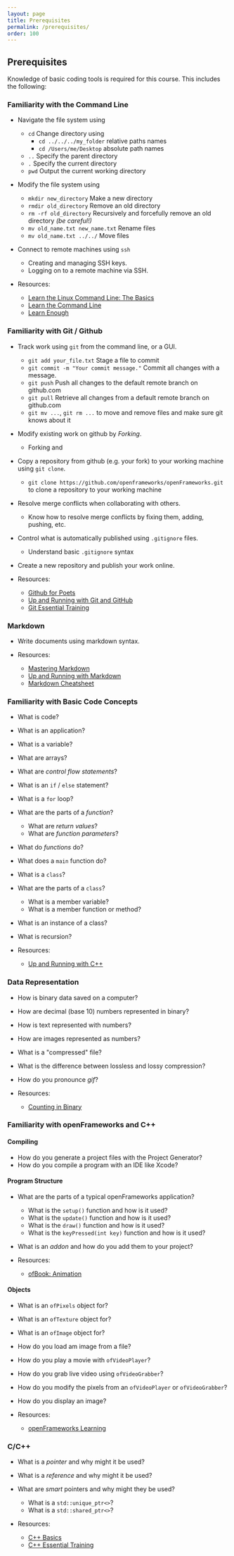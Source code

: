 ```yaml
---
layout: page
title: Prerequisites
permalink: /prerequisites/
order: 100
---
```


## Prerequisites

Knowledge of basic coding tools is required for this course. This includes the following:

### Familiarity with the Command Line
- Navigate the file system using
  - `cd` Change directory using
    - `cd ../../../my_folder` relative paths names
    - `cd /Users/me/Desktop` absolute path names
  - `..` Specify the parent directory
  - `.` Specify the current directory
  - `pwd` Output the current working directory

- Modify the file system using
  - `mkdir new_directory` Make a new directory
  - `rmdir old_directory` Remove an old directory
  - `rm -rf old_directory` Recursively and forcefully remove an old directory _(be careful!)_
  - `mv old_name.txt new_name.txt` Rename files
  - `mv old_name.txt ../../` Move files

- Connect to remote machines using `ssh`
  - Creating and managing SSH keys.
  - Logging on to a remote machine via SSH.

- Resources:
  - [Learn the Linux Command Line: The Basics](https://www.lynda.com/Linux-tutorials/Learn-Linux-Command-Line-Basics/435539-2.html)
  - [Learn the Command Line](https://www.codecademy.com/learn/learn-the-command-line)
  - [Learn Enough](https://www.learnenough.com/command-line-tutorial)

### Familiarity with Git / Github
- Track work using `git` from the command line, or a GUI.
  - `git add your_file.txt` Stage a file to commit
  - `git commit -m "Your commit message."` Commit all changes with a message.
  - `git push` Push all changes to the default remote branch on github.com
  - `git pull` Retrieve all changes from a default remote branch on github.com
  - `git mv ...`, `git rm ...` to move and remove files and make sure git knows about it
- Modify existing work on github by _Forking_.
  - Forking and
- Copy a repository from github (e.g. your fork) to your working machine using `git clone`.
  - `git clone https://github.com/openframeworks/openFrameworks.git` to clone a repository to your working machine
- Resolve merge conflicts when collaborating with others.
  - Know how to resolve merge conflicts by fixing them, adding, pushing, etc.
- Control what is automatically published using `.gitignore` files.
  - Understand basic `.gitignore` syntax
- Create a new repository and publish your work online.

- Resources:
  - [Github for Poets](https://www.youtube.com/playlist?list=PLRqwX-V7Uu6ZF9C0YMKuns9sLDzK6zoiV)
  - [Up and Running with Git and GitHub](https://www.lynda.com/Git-tutorials/Up-Running-Git-GitHub/409275-2.html)
  - [Git Essential Training](https://www.lynda.com/Git-tutorials/Git-Essential-Training/100222-2.html)

### Markdown
- Write documents using markdown syntax.

- Resources:
  - [Mastering Markdown](https://guides.github.com/features/mastering-markdown/)
  - [Up and Running with Markdown](https://www.lynda.com/Web-Development-tutorials/Up-Running-Markdown/438888-2.html)
  - [Markdown Cheatsheet](https://github.com/adam-p/markdown-here/wiki/Markdown-Cheatsheet)

### Familiarity with Basic Code Concepts
- What is code?
- What is an application?
- What is a variable?
- What are arrays?
- What are _control flow statements_?
- What is an `if` / `else` statement?
- What is a `for` loop?
- What are the parts of a _function_?
  - What are _return values_?
  - What are _function parameters_?
- What do _functions_ do?
- What does a `main` function do?
- What is a `class`?
- What are the parts of a `class`?
  - What is a member variable?
  - What is a member function or method?  
- What is an instance of a class?
- What is recursion?

- Resources:
  - [Up and Running with C++](https://www.lynda.com/C-tutorials/Up-Running-C/167922-2.html)

### Data Representation
- How is binary data saved on a computer?
- How are decimal (base 10) numbers represented in binary?
- How is text represented with numbers?
- How are images represented as numbers?
- What is a "compressed" file?
- What is the difference between lossless and lossy compression?
- How do you pronounce _gif_?

- Resources:
  - [Counting in Binary](https://www.youtube.com/watch?v=apCLHmPsC68)

### Familiarity with openFrameworks and C++

#### Compiling
- How do you generate a project files with the Project Generator?
- How do you compile a program with an IDE like Xcode?

#### Program Structure
- What are the parts of a typical openFrameworks application?
  - What is the `setup()` function and how is it used?
  - What is the `update()` function and how is it used?
  - What is the `draw()` function and how is it used?
  - What is the `keyPressed(int key)` function and how is it used?
- What is an _addon_ and how do you add them to your project?

- Resources:
  - [ofBook: Animation](http://openframeworks.cc/ofBook/chapters/animation.html)

#### Objects
- What is an `ofPixels` object for?
- What is an `ofTexture` object for?
- What is an `ofImage` object for?
- How do you load am image from a file?
- How do you play a movie with `ofVideoPlayer`?
- How do you grab live video using `ofVideoGrabber`?
- How do you modify the pixels from an `ofVideoPlayer` or `ofVideoGrabber`?
- How do you display an image?

- Resources:
  - [openFrameworks Learning](http://openframeworks.cc/learning/)

### C/C++
- What is a _pointer_ and why might it be used?
- What is a _reference_ and why might it be used?
- What are _smart_ pointers and why might they be used?
  - What is a `std::unique_ptr<>`?
  - What is a `std::shared_ptr<>`?

- Resources:
  - [C++ Basics](http://openframeworks.cc/ofBook/chapters/cplusplus_basics.html)
  - [C++ Essential Training](https://www.lynda.com/C-tutorials/C-Essential-Training/182674-2.html)
